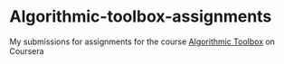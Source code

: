 # Algorithmic-toolbox-assignments
My submissions for assignments for the course [Algorithmic Toolbox](https://www.coursera.org/learn/algorithmic-toolbox) on Coursera
